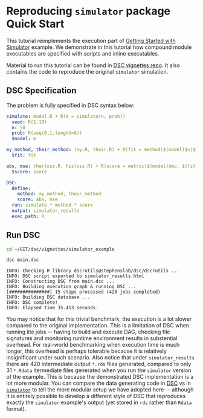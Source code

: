 # Reproducing `simulator` package Quick Start

This tutorial reimplements the execution part of [Getting Started with Simulator](http://faculty.bscb.cornell.edu/~bien/simulator_vignettes/getting-started.html) example. We demonstrate in this tutorial how compound module executables are specified with scripts and inline executables.

Material to run this tutorial can be found in [DSC vignettes repo](https://github.com/stephenslab/dsc/tree/master/vignettes/simulator_example). It also contains the code to reproduce the original `simulator` simulation.

## DSC Specification
The problem is fully specified in DSC syntax below:

```yaml
simulate: model.R + R(m = simulate(n, prob))
  seed: R(1:10)
  n: 50
  prob: R(seq(0,1,length=6))
  $model: m

my_method, their_method: (my.R, their.R) + R(fit = method($(model)$x)$fit)
  $fit: fit

abs, mse: (herloss.R, hisloss.R) + R(score = metric($(model)$mu, $(fit)))
  $score: score

DSC:
  define:
    method: my_method, their_method
    score: abs, mse
  run: simulate * method * score
  output: simulator_results
  exec_path: R
```

## Run DSC

```bash
cd ~/GIT/dsc/vignettes/simulator_example
```

```bash
dsc main.dsc
```

```
INFO: Checking R library dscrutils@stephenslab/dsc/dscrutils ...
INFO: DSC script exported to simulator_results.html
INFO: Constructing DSC from main.dsc ...
INFO: Building execution graph & running DSC ...
[###############] 15 steps processed (428 jobs completed)
INFO: Building DSC database ...
INFO: DSC complete!
INFO: Elapsed time 35.413 seconds.
```

You may notice that for this trivial benchmark, the execution is a lot slower compared to the original implementation. This is a limitation of DSC when running lite jobs -- having to build and execute DAG, checking file signatures and monitoring runtime environment results in substential overhead. For real-world benchmarking when execution time is much longer, this overhead is perhaps tolerable because it is relatively insignificant under such scenario. Also notice that under `simulator_results` there are 420 intermediate output `*.rds` files generated, compared to only 31 `*.Rdata` itermediate files generated when you run the `simulator` version of the example. This is because the demonstrated DSC implementation is a lot more modular. You can compare the data generating code in [DSC](https://github.com/stephenslab/dsc/blob/master/vignettes/simulator_example/R/model.R) vs in [`simulator`](https://github.com/stephenslab/dsc/blob/master/vignettes/simulator_example/sims/model_functions.R) to tell the more modular setup we have adopted here -- although it is entirely possible to develop a different style of DSC that reproduces exactly the `simulator` example's output (yet stored in `rds` rather than `Rdata` format).